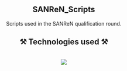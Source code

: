 
<h2 align="center">SANReN_Scripts</h2>
<div align="center">
Scripts used in the SANReN qualification round.
</div>
<h2 align="center">⚒️ Technologies used ⚒️</h2>
<br/>
<div align="center">
    <img src="https://skillicons.dev/icons?i=vscode,python" />   
</div>
